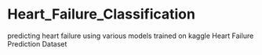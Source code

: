 # Heart_Failure_Classification
predicting heart failure using various models trained on kaggle Heart Failure Prediction Dataset
